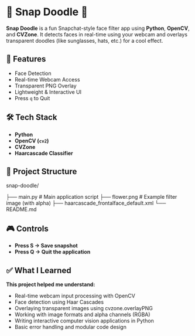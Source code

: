 # 🤳 Snap Doodle 🎨

**Snap Doodle** is a fun Snapchat-style face filter app using **Python**, **OpenCV**, and **CVZone**. It detects faces in real-time using your webcam and overlays transparent doodles (like sunglasses, hats, etc.) for a cool effect.

## 🧠 Features

- Face Detection
- Real-time Webcam Access
- Transparent PNG Overlay
- Lightweight & Interactive UI
- Press `q` to Quit

## 🛠️ Tech Stack

- **Python**
- **OpenCV (`cv2`)**
- **CVZone**
- **Haarcascade Classifier**

## 📁 Project Structure

snap-doodle/

├── main.py                              # Main application script
├── flower.png                           # Example filter image (with alpha)
├── haarcascade_frontalface_default.xml
└── README.md



## 🎮 Controls

- **Press S → Save snapshot**
- **Press Q → Quit the application**

## ✅ What I Learned

**This project helped me understand:**
   
   - Real-time webcam input processing with OpenCV
   - Face detection using Haar Cascades
   - Overlaying transparent images using cvzone.overlayPNG
   - Working with image formats and alpha channels (RGBA)
   - Writing interactive computer vision applications in Python
   - Basic error handling and modular code design

